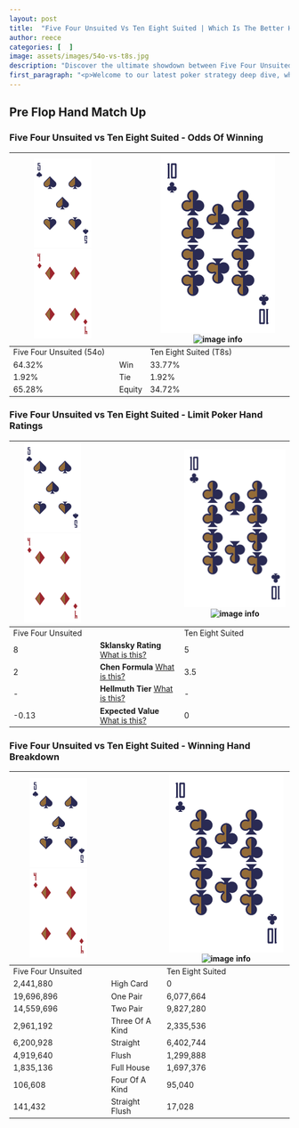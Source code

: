 ```yaml
---
layout: post
title:  "Five Four Unsuited Vs Ten Eight Suited | Which Is The Better Hand In Poker? A Complete Guide"
author: reece
categories: [  ]
image: assets/images/54o-vs-t8s.jpg
description: "Discover the ultimate showdown between Five Four Unsuited and Ten Eight Suited in poker! Uncover the odds, strategies, and scenarios where one hand triumphs over the other. Get ready to up your poker game with this thrilling analysis."
first_paragraph: "<p>Welcome to our latest poker strategy deep dive, where we're pitting two distinct hands against each other in a high-stakes showdown: Five Four Unsuited vs Ten Eight Suited.</p><p>In the dynamic world of poker, every decision counts, and knowing which hand holds the upper hand is key to your success at the table.</p><p>In this article, we'll dissect these two hands, explore the scenarios where one dominates the other, and equip you with the knowledge to make strategic choices that can tip the odds in your favor.</p><p>Get ready to unravel the intriguing dynamics of these poker hands and elevate your game to new heights.</p>"
---
```




[comment]: # (sp0)

## Pre Flop Hand Match Up

<div class="table hand-ratings" markdown="1"> 



### Five Four Unsuited vs Ten Eight Suited - Odds Of Winning


    
| ![image info](assets/images/hand1/5.png) ![image info](assets/images/hand1/4o.png) |  | ![image info](assets/images/hand2/T.png) ![image info](assets/images/hand2/8s.png) |
| -------- | -------- | -------- |
| Five Four Unsuited (54o) |  | Ten Eight Suited (T8s) |
| 64.32% | Win | 33.77% |
| 1.92% | Tie | 1.92% |
| 65.28% | Equity | 34.72% |




[comment]: # (sp1)



### Five Four Unsuited vs Ten Eight Suited - Limit Poker Hand Ratings


    
| ![image info](assets/images/hand1/5.png) ![image info](assets/images/hand1/4o.png) |  | ![image info](assets/images/hand2/T.png) ![image info](assets/images/hand2/8s.png) |
| -------- | -------- | -------- |
| Five Four Unsuited |  | Ten Eight Suited |
| 8 | **Sklansky Rating** [What is this?](/sklansky-rating-explained) | 5 |
| 2 | **Chen Formula** [What is this?](/chen-formula-explained) | 3.5 |
| - | **Hellmuth Tier** [What is this?](/Hellmuth-tier-explained) | - |
| -0.13 | **Expected Value** [What is this?](/expected-value-explained) | 0 |




[comment]: # (sp2)



### Five Four Unsuited vs Ten Eight Suited - Winning Hand Breakdown


    
| ![image info](assets/images/hand1/5.png) ![image info](assets/images/hand1/4o.png) |  | ![image info](assets/images/hand2/T.png) ![image info](assets/images/hand2/8s.png) |
| -------- | -------- | -------- |
| Five Four Unsuited |  | Ten Eight Suited |
| 2,441,880 | High Card | 0 |
| 19,696,896 | One Pair | 6,077,664 |
| 14,559,696 | Two Pair | 9,827,280 |
| 2,961,192 | Three Of A Kind | 2,335,536 |
| 6,200,928 | Straight | 6,402,744 |
| 4,919,640 | Flush | 1,299,888 |
| 1,835,136 | Full House | 1,697,376 |
| 106,608 | Four Of A Kind | 95,040 |
| 141,432 | Straight Flush | 17,028 |




[comment]: # (sp3)



</div>

[comment]: # (sp4)



[comment]: # (sp5)

